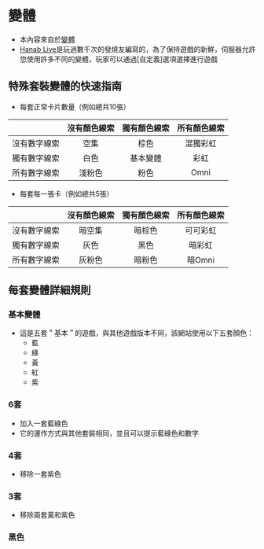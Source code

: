 # 變體
* 本內容來自於[變體](https://github.com/Zamiell/hanabi-live/blob/master/docs/VARIANTS.md#variants)
* [Hanab Live](https://hanab.live/lobby)是玩過數千次的發燒友編寫的，為了保持遊戲的新鮮，伺服器允許您使用許多不同的變體，玩家可以通過[自定義]選項選擇進行遊戲

## 特殊套裝變體的快速指南
* 每套正常卡片數量（例如總共10張）

||沒有顏色線索|獨有顏色線索|所有顏色線索|
|:--:|:--:|:--:|:--:|
|沒有數字線索|空集|棕色|混獨彩虹|
|獨有數字線索|白色|基本變體|彩虹|
|所有數字線索|淺粉色|粉色|Omni|

* 每套每一張卡（例如總共5張）

||沒有顏色線索|獨有顏色線索|所有顏色線索|
|:--:|:--:|:--:|:--:|
|沒有數字線索|暗空集|暗棕色|可可彩虹|
|獨有數字線索|灰色|黑色|暗彩虹|
|所有數字線索|灰粉色|暗粉色|暗Omni|

## 每套變體詳細規則
### 基本變體
* 這是五套＂基本＂的遊戲，與其他遊戲版本不同，該網站使用以下五套顏色：
  * 藍
  * 綠
  * 黃
  * 紅
  * 紫
### 6套
* 加入一套藍綠色
* 它的運作方式與其他套裝相同，並且可以提示藍綠色和數字
### 4套
* 移除一套紫色
### 3套
* 移除兩套黃和紫色
### 黑色
